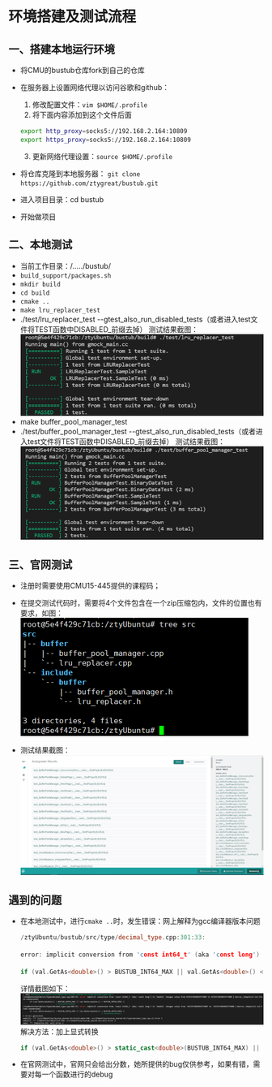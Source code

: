 # 环境搭建及测试流程
## 一、搭建本地运行环境
* 将CMU的bustub仓库fork到自己的仓库
* 在服务器上设置网络代理以访问谷歌和github：
	1. 修改配置文件：`vim $HOME/.profile`
	2. 将下面内容添加到这个文件后面
	```bash
	export http_proxy=socks5://192.168.2.164:10809
	export https_proxy=socks5://192.168.2.164:10809
	```
	3. 更新网络代理设置：`source $HOME/.profile`

* 将仓库克隆到本地服务器：
	`git clone https://github.com/ztygreat/bustub.git`
* 进入项目目录：cd bustub
* 开始做项目

## 二、本地测试
* 当前工作目录：/...../bustub/
* `build_support/packages.sh`
* `mkdir build`
* `cd build`
* `cmake ..`
* `make lru_replacer_test`
* ./test/lru_replacer_test --gtest_also_run_disabled_tests（或者进入test文件将TEST函数中DISABLED_前缀去掉）
	测试结果截图：
	![](./zty_images/02.png)
* make buffer_pool_manager_test
* ./test/buffer_pool_manager_test --gtest_also_run_disabled_tests（或者进入test文件将TEST函数中DISABLED_前缀去掉）
	测试结果截图：
	![](./zty_images/03.png)
	
## 三、官网测试
* 注册时需要使用CMU15-445提供的课程码；
* 在提交测试代码时，需要将4个文件包含在一个zip压缩包内，文件的位置也有要求，如图：
	![](./zty_images/05.png)

* 测试结果截图：
	![](./zty_images/04.png)

## 遇到的问题
* 在本地测试中，进行`cmake ..`时，发生错误：网上解释为gcc编译器版本问题
	```cpp
	/ztyUbuntu/bustub/src/type/decimal_type.cpp:301:33: 
	
	error: implicit conversion from 'const int64_t' (aka 'const long') to 'double' changes value from 9223372036854775807 to 9223372036854775808 [-Werror,-Wimplicit-int-float-conversion]
	
	if (val.GetAs<double>() > BUSTUB_INT64_MAX || val.GetAs<double>() < BUSTUB_INT64_MIN) {
	```
	详情截图如下：
	![](./zty_images/01.png)
	解决方法：加上显式转换
	
	```cpp
	if (val.GetAs<double>() > static_cast<double>(BUSTUB_INT64_MAX) || val.GetAs<double>() < static_cast<double>(BUSTUB_INT64_MIN)) {
	```

* 在官网测试中，官网只会给出分数，她所提供的bug仅供参考，如果有错，需要对每一个函数进行的debug